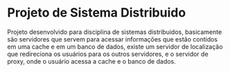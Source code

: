 # Projeto de Sistema Distribuido
Projeto desenvolvido para disciplina de sistemas distribuidos, basicamente são servidores que servem para acessar informações que estão contidos em uma cache e em um banco de dados, existe um servidor de localização que redireciona os usuários para os outros servidores, e o servidor de proxy, onde o usuário acessa a cache e o banco de dados.
